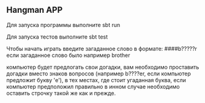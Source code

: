 ## Hangman APP 
Для запуска программы выполните sbt run

Для запуска тестов выполните sbt test

Чтобы начать играть введите загаданное слово в формате:
####b?????r
если загаданное слово было например brother

компьютер будет предлогать свои догадки, 
вам необходимо проставить догадки вместо знаков вопросов 
(например b????er, если компьютер предложит букву 'e'),
 в тех местах, где стоит угаданная буква, если компьютер предположил правильно
 в инном случае необходимо оставить строчку такой же как и прежде.